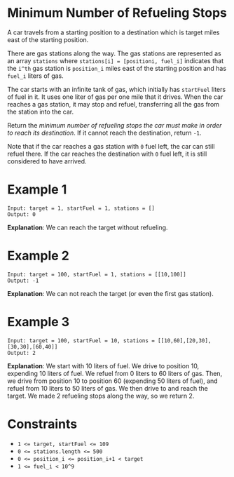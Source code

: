 # Minimum Number of Refueling Stops

A car travels from a starting position to a destination which is target miles east of the starting position.

There are gas stations along the way. The gas stations are represented as an array `stations` where `stations[i] = [positioni, fuel_i]` indicates that the `i^th` gas station is `position_i` miles east of the starting position and has `fuel_i` liters of gas.

The car starts with an infinite tank of gas, which initially has `startFuel` liters of fuel in it. It uses one liter of gas per one mile that it drives. When the car reaches a gas station, it may stop and refuel, transferring all the gas from the station into the car.

Return the _minimum number of refueling stops the car must make in order to reach its destination_. If it cannot reach the destination, return `-1`.

Note that if the car reaches a gas station with `0` fuel left, the car can still refuel there. If the car reaches the destination with `0` fuel left, it is still considered to have arrived.


# Example 1
```
Input: target = 1, startFuel = 1, stations = []
Output: 0
```
**Explanation**: We can reach the target without refueling.

# Example 2
```
Input: target = 100, startFuel = 1, stations = [[10,100]]
Output: -1
```
**Explanation**: We can not reach the target (or even the first gas station).

# Example 3
```
Input: target = 100, startFuel = 10, stations = [[10,60],[20,30],[30,30],[60,40]]
Output: 2
```
**Explanation**: We start with 10 liters of fuel.
We drive to position 10, expending 10 liters of fuel.  We refuel from 0 liters to 60 liters of gas.
Then, we drive from position 10 to position 60 (expending 50 liters of fuel),
and refuel from 10 liters to 50 liters of gas.  We then drive to and reach the target.
We made 2 refueling stops along the way, so we return 2.


# Constraints

* `1 <= target, startFuel <= 109`
* `0 <= stations.length <= 500`
* `0 <= position_i <= position_i+1 < target`
* `1 <= fuel_i < 10^9`
